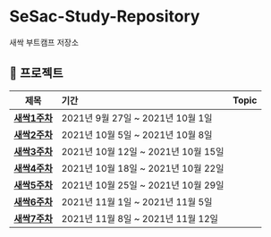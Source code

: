 # SeSac-Study-Repository
새싹 부트캠프 저장소

## 📂 프로젝트

|     제목     |기간|Topic|
|:-----------:|:------------------------------------- | :----------------: |
|[**새싹1주차**](./SeSAC-1week)|2021년 9월 27일 ~ 2021년 10월 1일||
|[**새싹2주차**](./SeSAC-2week)|2021년 10월 5일 ~ 2021년 10월 8일||
|[**새싹3주차**](./SeSAC-3week)|2021년 10월 12일 ~ 2021년 10월 15일||
|[**새싹4주차**](./SeSAC-4week)|2021년 10월 18일 ~ 2021년 10월 22일||
|[**새싹5주차**](./SeSAC-5week)|2021년 10월 25일 ~ 2021년 10월 29일||
|[**새싹6주차**](./SeSAC-6week)|2021년 11월 1일 ~ 2021년 11월 5일||
|[**새싹7주차**](./SeSAC-7week)|2021년 11월 8일 ~ 2021년 11월 12일||

